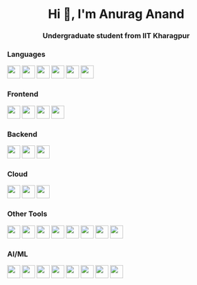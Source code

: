 <h1 align="center">Hi 👋, I'm Anurag Anand</h1>
<h3 align="center">Undergraduate student from IIT Kharagpur</h3>

<h3>Languages</h3>
<div class="category">
  <img src="https://cdn.jsdelivr.net/gh/devicons/devicon/icons/python/python-original.svg" width="30" />
  <img src="https://cdn.jsdelivr.net/gh/devicons/devicon/icons/cplusplus/cplusplus-original.svg" width="30" />
  <img src="https://cdn.jsdelivr.net/gh/devicons/devicon/icons/java/java-original.svg" width="30" />
  <img src="https://cdn.jsdelivr.net/gh/devicons/devicon/icons/javascript/javascript-original.svg" width="30" />
  <img src="https://cdn.jsdelivr.net/gh/devicons/devicon/icons/typescript/typescript-original.svg" width="30" />
  <img src="https://cdn.jsdelivr.net/gh/devicons/devicon/icons/c/c-original.svg" width="30" />
</div>

<h3>Frontend</h3>
<div class="category">
  <img src="https://cdn.jsdelivr.net/gh/devicons/devicon/icons/react/react-original.svg" width="30" />
  <img src="https://cdn.jsdelivr.net/gh/devicons/devicon/icons/nextjs/nextjs-original.svg" width="30" />
  <img src="https://cdn.jsdelivr.net/gh/devicons/devicon/icons/html5/html5-original.svg" width="30" />
  <img src="https://cdn.jsdelivr.net/gh/devicons/devicon/icons/css3/css3-original.svg" width="30" />
</div>

<h3>Backend</h3>
<div class="category">
  <img src="https://cdn.jsdelivr.net/gh/devicons/devicon/icons/fastapi/fastapi-original.svg" width="30" />
  <img src="https://cdn.jsdelivr.net/gh/devicons/devicon/icons/spring/spring-original.svg" width="30" />
  <img src="https://cdn.jsdelivr.net/gh/devicons/devicon/icons/django/django-plain.svg" width="30" />
</div>

<h3>Cloud</h3>
<div class="category">
  <img src="https://cdn.jsdelivr.net/gh/devicons/devicon/icons/amazonwebservices/amazonwebservices-original-wordmark.svg" width="30" />
  <img src="https://cdn.jsdelivr.net/gh/devicons/devicon/icons/azure/azure-original.svg" width="30" />
  <img src="https://cdn.jsdelivr.net/gh/devicons/devicon/icons/docker/docker-original.svg" width="30" />
</div>

<h3>Other Tools</h3>
<div class="category">
  <img src="https://cdn.jsdelivr.net/gh/devicons/devicon/icons/git/git-original.svg" width="30" />
  <img src="https://cdn.jsdelivr.net/gh/devicons/devicon/icons/mysql/mysql-original.svg" width="30" />
  <img src="https://cdn.jsdelivr.net/gh/devicons/devicon/icons/dynamodb/dynamodb-original.svg" width="30" />
  <img src="https://cdn.jsdelivr.net/gh/devicons/devicon/icons/postman/postman-original.svg" width="30" />
  <img src="https://cdn.jsdelivr.net/gh/devicons/devicon/icons/vscode/vscode-original.svg" width="30" />
  <img src="https://cdn.jsdelivr.net/gh/devicons/devicon/icons/intellij/intellij-original.svg" width="30" />
  <img src="https://cdn.jsdelivr.net/gh/devicons/devicon/icons/github/github-original.svg" width="30" />
  <img src="https://cdn.jsdelivr.net/gh/devicons/devicon/icons/gitlab/gitlab-original.svg" width="30" />
</div>

<h3>AI/ML</h3>
<div class="category">
  <img src="https://cdn.jsdelivr.net/gh/devicons/devicon/icons/numpy/numpy-original.svg" width="30" />
  <img src="https://cdn.jsdelivr.net/gh/devicons/devicon/icons/pandas/pandas-original.svg" width="30" />
  <img src="https://cdn.jsdelivr.net/gh/devicons/devicon/icons/scikitlearn/scikitlearn-original.svg" width="30" />
  <img src="https://cdn.jsdelivr.net/gh/devicons/devicon/icons/matplotlib/matplotlib-original.svg" width="30" />
  <img src="https://cdn.jsdelivr.net/gh/devicons/devicon/icons/pytorch/pytorch-original.svg" width="30" />
  <img src="https://cdn.jsdelivr.net/gh/devicons/devicon/icons/tensorflow/tensorflow-original.svg" width="30" />
  <img src="https://cdn.jsdelivr.net/gh/devicons/devicon/icons/keras/keras-original.svg" width="30" />
  <img src="https://cdn.jsdelivr.net/gh/devicons/devicon/icons/jupyter/jupyter-original.svg" width="30" />
</div>


